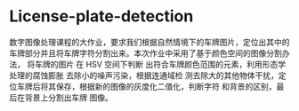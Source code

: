 # License-plate-detection
数字图像处理课程的大作业，要求我们根据自然情境下的车牌图片，定位出其中的车牌部分并且将车牌字符分割出来。本次作业中采用了基于颜色空间的图像分割办法， 将车牌的图片 在 HSV 空间下判断 出符合车牌颜色范围的元素，利用形态学处理的腐蚀膨胀 去除小的噪声污染，根据连通域检 测去除大的其他物体干扰，定位车牌后将其保存，根据新的图像的灰度化二值化，判断字符 和背景的区别，最后在背景上分割出车牌 图像。
